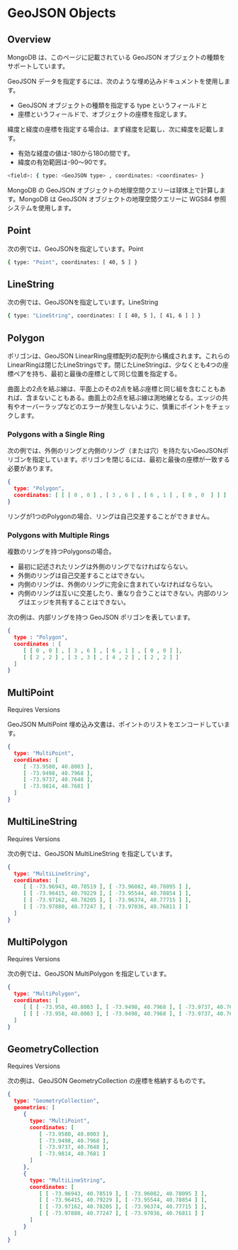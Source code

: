 # GeoJSON Objects
## Overview
MongoDB は、このページに記載されている GeoJSON オブジェクトの種類をサポートしています。

GeoJSON データを指定するには、次のような埋め込みドキュメントを使用します。

- GeoJSON オブジェクトの種類を指定する type というフィールドと
- 座標というフィールドで、オブジェクトの座標を指定します。

緯度と経度の座標を指定する場合は、まず経度を記載し、次に緯度を記載します。

- 有効な経度の値は-180から180の間です。
- 緯度の有効範囲は-90〜90です。

```bash
<field>: { type: <GeoJSON type> , coordinates: <coordinates> }
```

MongoDB の GeoJSON オブジェクトの地理空間クエリーは球体上で計算します。MongoDB は GeoJSON オブジェクトの地理空間クエリーに WGS84 参照システムを使用します。

## Point
次の例では、GeoJSONを指定しています。Point

```bash
{ type: "Point", coordinates: [ 40, 5 ] }
```

## LineString
次の例では、GeoJSONを指定しています。LineString

```bash
{ type: "LineString", coordinates: [ [ 40, 5 ], [ 41, 6 ] ] }
```

## Polygon
ポリゴンは、GeoJSON LinearRing座標配列の配列から構成されます。これらのLinearRingは閉じたLineStringsです。閉じたLineStringは、少なくとも4つの座標ペアを持ち、最初と最後の座標として同じ位置を指定する。

曲面上の2点を結ぶ線は、平面上のその2点を結ぶ座標と同じ組を含むこともあれば、含まないこともある。曲面上の2点を結ぶ線は測地線となる。エッジの共有やオーバーラップなどのエラーが発生しないように、慎重にポイントをチェックします。

### Polygons with a Single Ring
次の例では、外側のリングと内側のリング（または穴）を持たないGeoJSONポリゴンを指定しています。ポリゴンを閉じるには、最初と最後の座標が一致する必要があります。

```json
{
  type: "Polygon",
  coordinates: [ [ [ 0 , 0 ] , [ 3 , 6 ] , [ 6 , 1 ] , [ 0 , 0  ] ] ]
}
```

リングが1つのPolygonの場合、リングは自己交差することができません。

### Polygons with Multiple Rings
複数のリングを持つPolygonsの場合。

- 最初に記述されたリングは外側のリングでなければならない。
- 外側のリングは自己交差することはできない。
- 内側のリングは、外側のリングに完全に含まれていなければならない。
- 内側のリングは互いに交差したり、重なり合うことはできない。内部のリングはエッジを共有することはできない。

次の例は、内部リングを持つ GeoJSON ポリゴンを表しています。

```json
{
  type : "Polygon",
  coordinates : [
     [ [ 0 , 0 ] , [ 3 , 6 ] , [ 6 , 1 ] , [ 0 , 0 ] ],
     [ [ 2 , 2 ] , [ 3 , 3 ] , [ 4 , 2 ] , [ 2 , 2 ] ]
  ]
}
```

## MultiPoint
Requires Versions

GeoJSON MultiPoint 埋め込み文書は、ポイントのリストをエンコードしています。

```json
{
  type: "MultiPoint",
  coordinates: [
     [ -73.9580, 40.8003 ],
     [ -73.9498, 40.7968 ],
     [ -73.9737, 40.7648 ],
     [ -73.9814, 40.7681 ]
  ]
}
```

## MultiLineString
Requires Versions

次の例では、GeoJSON MultiLineString を指定しています。

```json
{
  type: "MultiLineString",
  coordinates: [
     [ [ -73.96943, 40.78519 ], [ -73.96082, 40.78095 ] ],
     [ [ -73.96415, 40.79229 ], [ -73.95544, 40.78854 ] ],
     [ [ -73.97162, 40.78205 ], [ -73.96374, 40.77715 ] ],
     [ [ -73.97880, 40.77247 ], [ -73.97036, 40.76811 ] ]
  ]
}
```

## MultiPolygon
Requires Versions

次の例では、GeoJSON MultiPolygon を指定しています。

```json
{
  type: "MultiPolygon",
  coordinates: [
     [ [ [ -73.958, 40.8003 ], [ -73.9498, 40.7968 ], [ -73.9737, 40.7648 ], [ -73.9814, 40.7681 ], [ -73.958, 40.8003 ] ] ],
     [ [ [ -73.958, 40.8003 ], [ -73.9498, 40.7968 ], [ -73.9737, 40.7648 ], [ -73.958, 40.8003 ] ] ]
  ]
}
```

## GeometryCollection
Requires Versions

次の例は、GeoJSON GeometryCollection の座標を格納するものです。

```json
{
  type: "GeometryCollection",
  geometries: [
     {
       type: "MultiPoint",
       coordinates: [
          [ -73.9580, 40.8003 ],
          [ -73.9498, 40.7968 ],
          [ -73.9737, 40.7648 ],
          [ -73.9814, 40.7681 ]
       ]
     },
     {
       type: "MultiLineString",
       coordinates: [
          [ [ -73.96943, 40.78519 ], [ -73.96082, 40.78095 ] ],
          [ [ -73.96415, 40.79229 ], [ -73.95544, 40.78854 ] ],
          [ [ -73.97162, 40.78205 ], [ -73.96374, 40.77715 ] ],
          [ [ -73.97880, 40.77247 ], [ -73.97036, 40.76811 ] ]
       ]
     }
  ]
}
```
